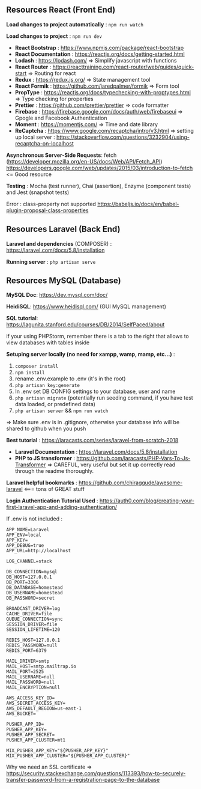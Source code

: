## Resources React (Front End)

**Load changes to project automatically** : `npm run watch`

**Load changes to project** : `npm run dev`

* **React Bootstrap** : https://www.npmjs.com/package/react-bootstrap
* **React Documentation** : https://reactjs.org/docs/getting-started.html 
* **Lodash** : https://lodash.com/ => Simplify javascript with functions 
* **React Router** : https://reacttraining.com/react-router/web/guides/quick-start => Routing for react
* **Redux** : https://redux.js.org/ => State management tool
* **React Formik** : https://github.com/jaredpalmer/formik => Form tool
* **PropType** : https://reactjs.org/docs/typechecking-with-proptypes.html => Type checking for properties
* **Prettier** : https://github.com/prettier/prettier => code formatter
* **Firebase** : https://firebase.google.com/docs/auth/web/firebaseui => Gpogle and Facebook Authentication
* **Moment** : https://momentjs.com/ => Time and date library
* **ReCaptcha** : https://www.google.com/recaptcha/intro/v3.html
            => setting up local server : https://stackoverflow.com/questions/3232904/using-recaptcha-on-localhost

**Asynchronous Server-Side Requests**: fetch (https://developer.mozilla.org/en-US/docs/Web/API/Fetch_API)
https://developers.google.com/web/updates/2015/03/introduction-to-fetch <= Good resource

**Testing** : Mocha (test runner), Chai (assertion), Enzyme (component tests) and Jest (snapshot tests)

Error : class-property not supported
https://babeljs.io/docs/en/babel-plugin-proposal-class-properties

## Resources Laravel (Back End)

**Laravel and dependencies** (COMPOSER) : https://laravel.com/docs/5.8/installation

**Running server** : `php artisan serve`

## Resources MySQL (Database)

**MySQL Doc**: https://dev.mysql.com/doc/

**HeidiSQL**: https://www.heidisql.com/ (GUI MySQL management)

**SQL tutorial**: https://lagunita.stanford.edu/courses/DB/2014/SelfPaced/about

if your using PHPStorm, remember there is a tab to the right that allows to view databases with tables inside

**Setuping server locally (no need for xampp, wamp, mamp, etc...)** :
1. `composer install`
2. `npm install`
3. rename .env.example to .env (it's in the root)
4. `php artisan key:generate`
5. In .env set DB CONFIG settings to your database, user and name
6. `php artisan migrate` (potentially run seeding command, if you have test data loaded, or predefined data)
7. `php artisan server` && `npm run watch`

=> Make sure .env is in .gitignore, otherwise your database info will be shared to github when you push

**Best tutorial** : https://laracasts.com/series/laravel-from-scratch-2018

* **Laravel Documentation** : https://laravel.com/docs/5.8/installation
* **PHP to JS transformer** : https://github.com/laracasts/PHP-Vars-To-Js-Transformer => CAREFUL, very useful but set it up correctly read through the readme thoroughly.

**Laravel helpful bookmarks** : https://github.com/chiraggude/awesome-laravel <=== tons of GREAT stuff 

**Login Authentication Tutorial Used** : https://auth0.com/blog/creating-your-first-laravel-app-and-adding-authentication/

If .env is not included :


    APP_NAME=Laravel
    APP_ENV=local
    APP_KEY=
    APP_DEBUG=true
    APP_URL=http://localhost

    LOG_CHANNEL=stack

    DB_CONNECTION=mysql
    DB_HOST=127.0.0.1
    DB_PORT=3306
    DB_DATABASE=homestead
    DB_USERNAME=homestead
    DB_PASSWORD=secret

    BROADCAST_DRIVER=log
    CACHE_DRIVER=file
    QUEUE_CONNECTION=sync
    SESSION_DRIVER=file
    SESSION_LIFETIME=120

    REDIS_HOST=127.0.0.1
    REDIS_PASSWORD=null
    REDIS_PORT=6379

    MAIL_DRIVER=smtp
    MAIL_HOST=smtp.mailtrap.io
    MAIL_PORT=2525
    MAIL_USERNAME=null
    MAIL_PASSWORD=null
    MAIL_ENCRYPTION=null

    AWS_ACCESS_KEY_ID=
    AWS_SECRET_ACCESS_KEY=
    AWS_DEFAULT_REGION=us-east-1
    AWS_BUCKET=

    PUSHER_APP_ID=
    PUSHER_APP_KEY=
    PUSHER_APP_SECRET=
    PUSHER_APP_CLUSTER=mt1

    MIX_PUSHER_APP_KEY="${PUSHER_APP_KEY}"
    MIX_PUSHER_APP_CLUSTER="${PUSHER_APP_CLUSTER}"
    
Why we need an SSL certificate => https://security.stackexchange.com/questions/113393/how-to-securely-transfer-password-from-a-registration-page-to-the-database
